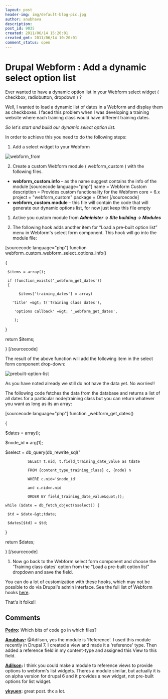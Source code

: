 ```yaml
---
layout: post
header-img: img/default-blog-pic.jpg
author: anubhava
description: 
post_id: 9035
created: 2011/06/14 15:20:01
created_gmt: 2011/06/14 10:20:01
comment_status: open
---
```


# Drupal Webform : Add a dynamic select option list

Ever wanted to have a dynamic option list in your Webform select widget ( checkbox, radiobutton, dropdown ) ?

Well, I wanted to load a dynamic list of dates in a Webform and display them as checkboxes. I faced this problem when I was developing a training website where each training class would have different training dates.

_So let's start and build our dynamic select option list._

In order to achieve this you need to do the following steps:

  1. Add a select widget to your Webform 

![][1]

  2. Create a custom Webform module ( webform_custom ) with the following files.
  * **webform_custom.info** – as the name suggest contains the info of the module
[sourcecode language="php"] name = Webform Custom description = Provides custom functionality for the Webform core = 6.x project = "webform_custom" package = Other [/sourcecode] 
  * **webform_custom.module** – this file will contain the code that will generate our dynamic options list, for now just keep this file empty
  1. Active you custom module from _**Administer → Site building → Modules**_

  2. The following hook adds another item for “Load a pre-built option list” menu in Webform's select form component. This hook will go into the module file:

[sourcecode language="php"] function webform_custom_webform_select_options_info()

{
    
    
     $items = array();
    
     if (function_exists('_webform_get_dates'))
     {
    
          $items['training_dates'] = array(
    
       'title' =&gt; t('Training class dates'),
    
        'options callback' =&gt; '_webform_get_dates',
    
        );
    

}

return $items;

} [/sourcecode]

The result of the above function will add the following item in the select form component drop-down: 

![][2]

As you have noted already we still do not have the data yet. No worries!!

The following code fetches the data from the database and returns a list of all dates for a particular node/training class but you can return whatever you want as long as its an array:

[sourcecode language="php"] function _webform_get_dates()

{

$dates = array();

$node_id = arg(1);

$select = db_query(db_rewrite_sql("
    
    
              SELECT t.nid, t.field_training_date_value as tdate
    
              FROM {content_type_training_class} c, {node} n
    
              WHERE c.nid='$node_id'
    
              and c.nid=n.nid
    
              ORDER BY field_training_date_value&quot;));
    
    while ($date = db_fetch_object($select)) {
    
     $td = $date-&gt;tdate;
    
     $dates[$td] = $td;
    

}

return $dates;

} [/sourcecode]

  1. Now go back to the Webform select form component and choose the 'Training class dates' option from the “Load a pre-built option list” dropdown and save the field.

You can do a lot of customization with these hooks, which may not be possible to do via Drupal's admin interface. See the full list of Webform hooks [here][3].

That's it folks!!

   [1]: http://xebee.xebia.in/wp-content/uploads/2011/06/webform_from1-1024x457.png (webform_from)
   [2]: http://xebee.xebia.in/wp-content/uploads/2011/06/prebuilt-option-list1.png (prebuilt-option-list)
   [3]: http://api.lullabot.com/group/webform_hooks/7 (here)

## Comments

**[Pedro](#6093 "2011-11-02 15:51:35"):** Which bits of code go in which files?

**[Anubhav](#7839 "2012-03-02 22:28:59"):** @Adilson, yes the module is 'Reference'. I used this module recently in Drupal 7. I created a view and made it a 'reference' type. Then added a reference field in my content-type and assigned this View to this field.

**[Adilson](#7838 "2012-03-02 22:12:53"):** I think you could make a module to reference views to provide options to webform's list widgets. Theres a module similar, but actually it is on alpha version for drupal 6 and it provides a new widget, not pre-built options for list widget.

**[ykyuen](#7938 "2012-03-16 13:24:01"):** great post. thx a lot.

